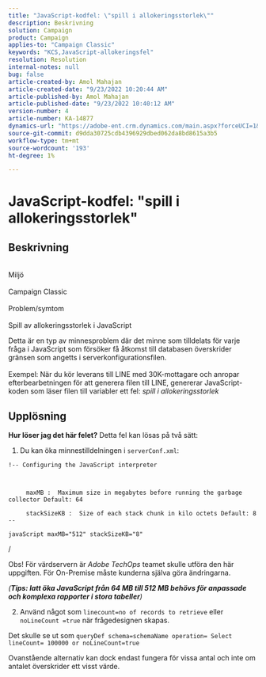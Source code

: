 ```yaml
---
title: "JavaScript-kodfel: \"spill i allokeringsstorlek\""
description: Beskrivning
solution: Campaign
product: Campaign
applies-to: "Campaign Classic"
keywords: "KCS,JavaScript-allokeringsfel"
resolution: Resolution
internal-notes: null
bug: false
article-created-by: Amol Mahajan
article-created-date: "9/23/2022 10:20:44 AM"
article-published-by: Amol Mahajan
article-published-date: "9/23/2022 10:40:12 AM"
version-number: 4
article-number: KA-14877
dynamics-url: "https://adobe-ent.crm.dynamics.com/main.aspx?forceUCI=1&pagetype=entityrecord&etn=knowledgearticle&id=c77d085e-293b-ed11-9db0-000d3a5c1bcc"
source-git-commit: d9dda30725cdb4396929dbed062da8bd8615a3b5
workflow-type: tm+mt
source-wordcount: '193'
ht-degree: 1%

---
```


# JavaScript-kodfel: &quot;spill i allokeringsstorlek&quot;

## Beskrivning

<br>Miljö<br><br>
Campaign Classic
<br><br>Problem/symtom<br><br>
Spill av allokeringsstorlek i JavaScript

Detta är en typ av minnesproblem där det minne som tilldelats för varje fråga i JavaScript som försöker få åtkomst till databasen överskrider gränsen som angetts i serverkonfigurationsfilen.
<br><br>Exempel: När du kör leverans till LINE med 30K-mottagare och anropar efterbearbetningen för att generera filen till LINE, genererar JavaScript-koden som läser filen till variabler ett fel: *spill i allokeringsstorlek*









## Upplösning

<b>Hur löser jag det här felet?</b>
Detta fel kan lösas på två sätt:

1. Du kan öka minnestilldelningen i `serverConf.xml`:




```
!-- Configuring the JavaScript interpreter
```


` `

`     maxMB :  Maximum size in megabytes before running the garbage collector Default: 64`

`     stackSizeKB :  Size of each stack chunk in kilo octets Default: 8 --`

`javaScript maxMB="512" stackSizeKB="8"`



/



Obs! För värdservern är *Adobe TechOps* teamet skulle utföra den här uppgiften. För On-Premise måste kunderna själva göra ändringarna.



*(<b>Tips: I</b><b>att öka JavaScript från 64 MB till 512 MB behövs för anpassade och komplexa rapporter i stora tabeller</b>)*



2. Använd något som `linecount=no of records to retrieve` eller `noLineCount =true` när frågedesignen skapas.

Det skulle se ut som `queryDef schema=schemaName operation= Select lineCount= 100000 or noLineCount=true`

Ovanstående alternativ kan dock endast fungera för vissa antal och inte om antalet överskrider ett visst värde.
